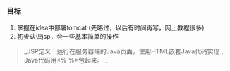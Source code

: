 ### 目标

1. 掌握在idea中部署tomcat  \(先略过，以后有时间再写，网上教程很多\)
2. 初步认识jsp，会一些基本简单的操作  

> _JSP定义：运行在服务器端的Java页面，使用HTML嵌套Java代码实现 , Java代码用&lt;%  %&gt;包起来。     _

 





